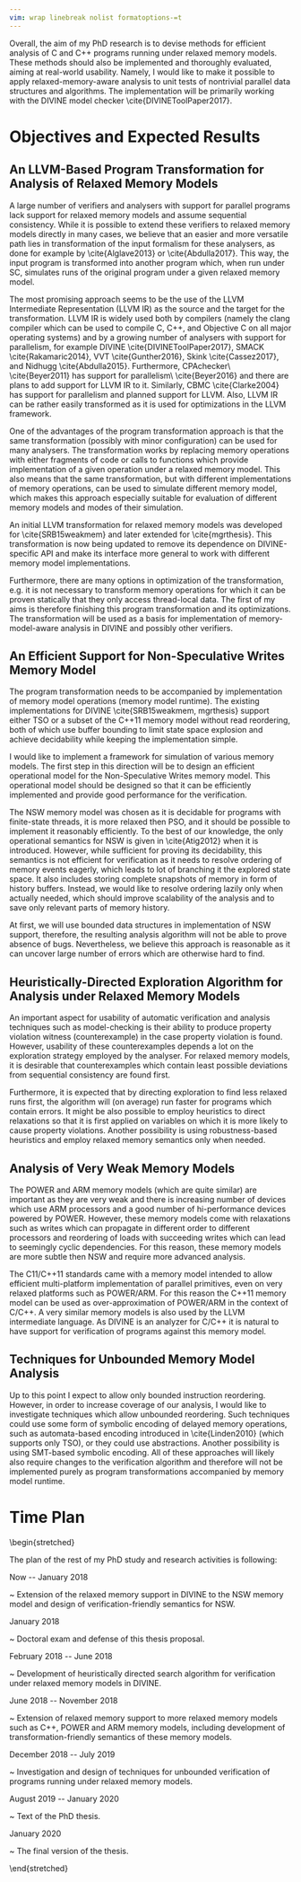 ```yaml
---
vim: wrap linebreak nolist formatoptions-=t
---
```


Overall, the aim of my PhD research is to devise methods for efficient analysis of C and C++ programs running under relaxed memory models.
These methods should also be implemented and thoroughly evaluated, aiming at real-world usability.
Namely, I would like to make it possible to apply relaxed-memory-aware analysis to unit tests of nontrivial parallel data structures and algorithms.
The implementation will be primarily working with the DIVINE model checker \cite{DIVINEToolPaper2017}.

# Objectives and Expected Results

## An LLVM-Based Program Transformation for Analysis of Relaxed Memory Models

A large number of verifiers and analysers with support for parallel programs lack support for relaxed memory models and assume sequential consistency.
While it is possible to extend these verifiers to relaxed memory models directly in many cases, we believe that an easier and more versatile path lies in transformation of the input formalism for these analysers, as done for example by \cite{Alglave2013} or \cite{Abdulla2017}. 
This way, the input program is transformed into another program which, when run under SC, simulates runs of the original program under a given relaxed memory model.

The most promising approach seems to be the use of the LLVM Intermediate Representation (LLVM IR) as the source and the target for the transformation.
LLVM IR is widely used both by compilers (namely the clang compiler which can be used to compile C, C++, and Objective C on all major operating systems) and by a growing number of analysers with support for parallelism, for example DIVINE \cite{DIVINEToolPaper2017}, SMACK \cite{Rakamaric2014}, VVT \cite{Gunther2016}, Skink \cite{Cassez2017}, and Nidhugg \cite{Abdulla2015}.
Furthermore, CPAchecker\ \cite{Beyer2011} has support for parallelism\ \cite{Beyer2016} and there are plans to add support for LLVM IR to it.
Similarly, CBMC \cite{Clarke2004} has support for parallelism and planned support for LLVM.
Also, LLVM IR can be rather easily transformed as it is used for optimizations in the LLVM framework.

One of the advantages of the program transformation approach is that the same transformation (possibly with minor configuration) can be used for many analysers.
The transformation works by replacing memory operations with either fragments of code or calls to functions which provide implementation of a given operation under a relaxed memory model.
This also means that the same transformation, but with different implementations of memory operations, can be used to simulate different memory model, which makes this approach especially suitable for evaluation of different memory models and modes of their simulation.

An initial LLVM transformation for relaxed memory models was developed for \cite{SRB15weakmem} and later extended for \cite{mgrthesis}.
This transformation is now being updated to remove its dependence on DIVINE-specific API and make its interface more general to work with different memory model implementations.

Furthermore, there are many options in optimization of the transformation, e.g. it is not necessary to transform memory operations for which it can be proven statically that they only access thread-local data.
The first of my aims is therefore finishing this program transformation and its optimizations.
The transformation will be used as a basis for implementation of memory-model-aware analysis in DIVINE and possibly other verifiers.

## An Efficient Support for Non-Speculative Writes Memory Model

The program transformation needs to be accompanied by implementation of memory model operations (memory model runtime).
The existing implementations for DIVINE \cite{SRB15weakmem, mgrthesis} support either TSO or a subset of the C++11 memory model without read reordering, both of which use buffer bounding to limit state space explosion and achieve decidability while keeping the implementation simple.

I would like to implement a framework for simulation of various memory models.
The first step in this direction will be to design an efficient operational model for the Non-Speculative Writes memory model.
This operational model should be designed so that it can be efficiently implemented and provide good performance for the verification.

The NSW memory model was chosen as it is decidable for programs with finite-state threads, it is more relaxed then PSO, and it should be possible to implement it reasonably efficiently.
To the best of our knowledge, the only operational semantics for NSW is given in \cite{Atig2012} when it is introduced.
However, while sufficient for proving its decidability, this semantics is not efficient for verification as it needs to resolve ordering of memory events eagerly, which leads to lot of branching it the explored state space.
It also includes storing complete snapshots of memory in form of history buffers.
Instead, we would like to resolve ordering lazily only when actually needed, which should improve scalability of the analysis and to save only relevant parts of memory history.

At first, we will use bounded data structures in implementation of NSW support, therefore, the resulting analysis algorithm will not be able to prove absence of bugs.
Nevertheless, we believe this approach is reasonable as it can uncover large number of errors which are otherwise hard to find.

## Heuristically-Directed Exploration Algorithm for Analysis under Relaxed Memory Models

An important aspect for usability of automatic verification and analysis techniques such as model-checking is their ability to produce property violation witness (counterexample) in the case property violation is found.
However, usability of these counterexamples depends a lot on the exploration strategy employed by the analyser.
For relaxed memory models, it is desirable that counterexamples which contain least possible deviations from sequential consistency are found first.

Furthermore, it is expected that by directing exploration to find less relaxed runs first, the algorithm will (on average) run faster for programs which contain errors.
It might be also possible to employ heuristics to direct relaxations so that it is first applied on variables on which it is more likely to cause property violations.
Another possibility is using robustness-based heuristics and employ relaxed memory semantics only when needed.

## Analysis of Very Weak Memory Models

The POWER and ARM memory models (which are quite similar) are important as they are very weak and there is increasing number of devices which use ARM processors and a good number of hi-performance devices powered by POWER.
However, these memory models come with relaxations such as writes which can propagate in different order to different processors and reordering of loads with succeeding writes which can lead to seemingly cyclic dependencies.
For this reason, these memory models are more subtle then NSW and require more advanced analysis.

The C11/C++11 standards came with a memory model intended to allow efficient multi-platform implementation of parallel primitives, even on very relaxed platforms such as POWER/ARM.
For this reason the C++11 memory model can be used as over-approximation of POWER/ARM in the context of C/C++.
A very similar memory models is also used by the LLVM intermediate language.
As DIVINE is an analyzer for C/C++ it is natural to have support for verification of programs against this memory model.

## Techniques for Unbounded Memory Model Analysis

Up to this point I expect to allow only bounded instruction reordering.
However, in order to increase coverage of our analysis, I would like to investigate techniques which allow unbounded reordering.
Such techniques could use some form of symbolic encoding of delayed memory operations, such as automata-based encoding introduced in \cite{Linden2010} (which supports only TSO), or they could use abstractions. Another possibility is using SMT-based symbolic encoding.
All of these approaches will likely also require changes to the verification algorithm and therefore will not be implemented purely as program transformations accompanied by memory model runtime.

# Time Plan

\begin{stretched}

The plan of the rest of my PhD study and research activities is following:

Now -- January 2018

~   Extension of the relaxed memory support in DIVINE to the NSW memory model and design of verification-friendly semantics for NSW.

January 2018

~   Doctoral exam and defense of this thesis proposal.

February 2018 -- June 2018

~   Development of heuristically directed search algorithm for verification under relaxed memory models in DIVINE.

June 2018 -- November 2018

~   Extension of relaxed memory support to more relaxed memory models such as C++, POWER and ARM memory models, including development of transformation-friendly semantics of these memory models.

December 2018 -- July 2019

~   Investigation and design of techniques for unbounded verification of programs running under relaxed memory models.

August 2019 -- January 2020

~   Text of the PhD thesis.

January 2020

~   The final version of the thesis.

\end{stretched}
